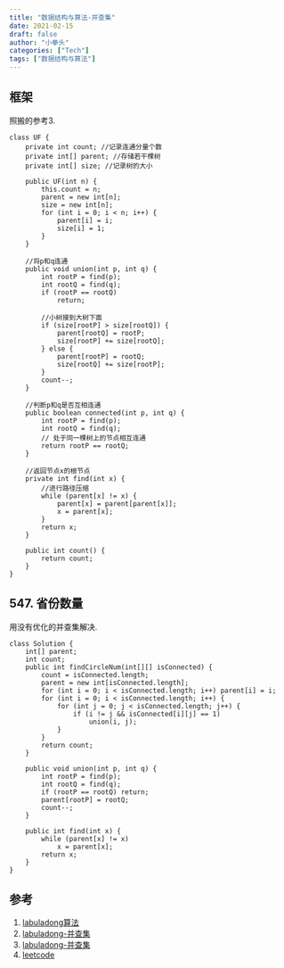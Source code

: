 ```yaml
---
title: "数据结构与算法-并查集"
date: 2021-02-15
draft: false
author: "小拳头"
categories: ["Tech"]
tags: ["数据结构与算法"]
---
```


## 框架
照搬的参考3.
```
class UF {
    private int count; //记录连通分量个数
    private int[] parent; //存储若干棵树
    private int[] size; //记录树的大小

    public UF(int n) {
        this.count = n;
        parent = new int[n];
        size = new int[n];
        for (int i = 0; i < n; i++) {
            parent[i] = i;
            size[i] = 1;
        }
    }

    //将p和q连通
    public void union(int p, int q) {
        int rootP = find(p);
        int rootQ = find(q);
        if (rootP == rootQ)
            return;

        //小树接到大树下面
        if (size[rootP] > size[rootQ]) {
            parent[rootQ] = rootP;
            size[rootP] += size[rootQ];
        } else {
            parent[rootP] = rootQ;
            size[rootQ] += size[rootP];
        }
        count--;
    }

    //判断p和q是否互相连通
    public boolean connected(int p, int q) {
        int rootP = find(p);
        int rootQ = find(q);
        // 处于同一棵树上的节点相互连通
        return rootP == rootQ;
    }

    //返回节点x的根节点
    private int find(int x) {
        //进行路径压缩
        while (parent[x] != x) {
            parent[x] = parent[parent[x]];
            x = parent[x];
        }
        return x;
    }

    public int count() {
        return count;
    }
}
```

## 547. 省份数量
用没有优化的并查集解决.
```
class Solution {
    int[] parent;
    int count;
    public int findCircleNum(int[][] isConnected) {
        count = isConnected.length;
        parent = new int[isConnected.length];
        for (int i = 0; i < isConnected.length; i++) parent[i] = i;
        for (int i = 0; i < isConnected.length; i++) {
            for (int j = 0; j < isConnected.length; j++) {
                if (i != j && isConnected[i][j] == 1)
                    union(i, j);
            }
        }
        return count;
    }

    public void union(int p, int q) {
        int rootP = find(p);
        int rootQ = find(q);
        if (rootP == rootQ) return;
        parent[rootP] = rootQ;
        count--;
    }

    public int find(int x) {
        while (parent[x] != x)
            x = parent[x];
        return x;
    }
}
```

## 参考
1. [labuladong算法](https://mp.weixin.qq.com/s/1221AWsL7G89RtaHyHjRPNJENA)
2. [labuladong-并查集](w==&mid=2247484751&idx=1&sn=a873c1f51d601bac17f5078c408cc3f6&chksm=9bd7fb47aca07251dd9146e745b4cc5cfdbc527abe93767691732dfba166dfc02fbb7237ddbf&scene=21#wechat_redirect)
3. [labuladong-并查集](https://mp.weixin.qq.com/s?__biz=MzAxODQxMDM0Mw==&mid=2247484759&idx=1&sn=a88337164c741b9740e50523b41b7659&chksm=9bd7fb5faca07249c15e925e596e8ab071731f0c996b1ba3e58a1b45052900a23278114f2720&scene=21#wechat_redirect)
4. [leetcode](https://leetcode-cn.com)